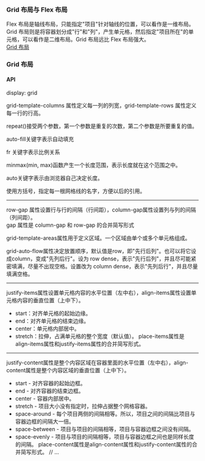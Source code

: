 ### Grid 布局与 Flex 布局
Flex 布局是轴线布局，只能指定"项目"针对轴线的位置，可以看作是一维布局。Grid 布局则是将容器划分成"行"和"列"，产生单元格，然后指定"项目所在"的单元格，可以看作是二维布局。Grid 布局远比 Flex 布局强大。  
[Grid 布局](http://www.ruanyifeng.com/blog/2019/03/grid-layout-tutorial.html)

### Grid 布局
#### API
display: grid  

grid-template-columns 属性定义每一列的列宽，grid-template-rows 属性定义每一行的行高。  

repeat()接受两个参数，第一个参数是重复的次数，第二个参数是所要重复的值。  

auto-fill关键字表示自动填充  

fr 关键字表示比例关系  

minmax(min, max)函数产生一个长度范围，表示长度就在这个范围之中。  

auto关键字表示由浏览器自己决定长度。  

使用方括号，指定每一根网格线的名字，方便以后的引用。  
***
row-gap 属性设置行与行的间隔（行间距），column-gap属性设置列与列的间隔（列间距）。  
gap 属性是 column-gap 和 row-gap 的合并简写形式  

grid-template-areas属性用于定义区域。一个区域由单个或多个单元格组成。  

grid-auto-flow属性决定放置顺序，默认值是row，即"先行后列"。也可以将它设成column，变成"先列后行"。设为 row dense，表示"先行后列"，并且尽可能紧密填满，尽量不出现空格。设置改为 column dense，表示"先列后行"，并且尽量填满空格。
***
justify-items属性设置单元格内容的水平位置（左中右），align-items属性设置单元格内容的垂直位置（上中下）。
- start：对齐单元格的起始边缘。
- end：对齐单元格的结束边缘。
- center：单元格内部居中。
- stretch：拉伸，占满单元格的整个宽度（默认值）。
place-items属性是align-items属性和justify-items属性的合并简写形式。
***
justify-content属性是整个内容区域在容器里面的水平位置（左中右），align-content属性是整个内容区域的垂直位置（上中下）。
- start - 对齐容器的起始边框。
- end - 对齐容器的结束边框。
- center - 容器内部居中。
- stretch - 项目大小没有指定时，拉伸占据整个网格容器。
- space-around - 每个项目两侧的间隔相等。所以，项目之间的间隔比项目与容器边框的间隔大一倍。
- space-between - 项目与项目的间隔相等，项目与容器边框之间没有间隔。
- space-evenly - 项目与项目的间隔相等，项目与容器边框之间也是同样长度的间隔。
place-content属性是align-content属性和justify-content属性的合并简写形式。
// ...
